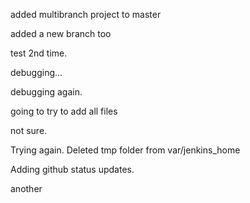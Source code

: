 added multibranch project to master

added a new branch too

test 2nd time.

debugging...

debugging again.

going to try to add all files

not sure.

Trying again. Deleted tmp folder from var/jenkins_home

Adding github status updates.

another
